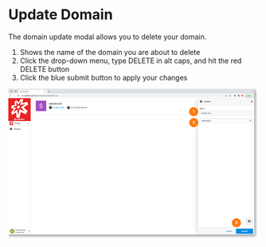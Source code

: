 # Update Domain

The domain update modal allows you to delete your domain.

1. Shows the name of the domain you are about to delete
2. Click the drop-down menu, type DELETE in alt caps, and hit the red DELETE button
3. Click the blue submit button to apply your changes
	
	
<a href="../../../images/infra-domain-update-lg.jpg" target="_blank"><img src="../../../images/infra-domain-update.jpg" style="margin: auto; display: block"></a>

	